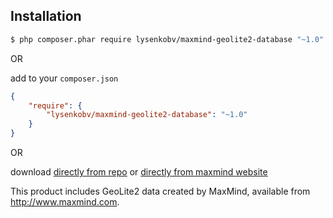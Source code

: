 ## Installation

```bash
$ php composer.phar require lysenkobv/maxmind-geolite2-database "~1.0"
```

OR 

add to your `composer.json`

```json
{
    "require": {
        "lysenkobv/maxmind-geolite2-database": "~1.0"
    }
}
```

OR

download [directly from repo](https://github.com/lysenkobv/maxmind-geolite2-database/archive/master.zip) or [directly from maxmind website](http://dev.maxmind.com/geoip/geoip2/geolite2/)

This product includes GeoLite2 data created by MaxMind, available from
<a href="http://www.maxmind.com">http://www.maxmind.com</a>.
